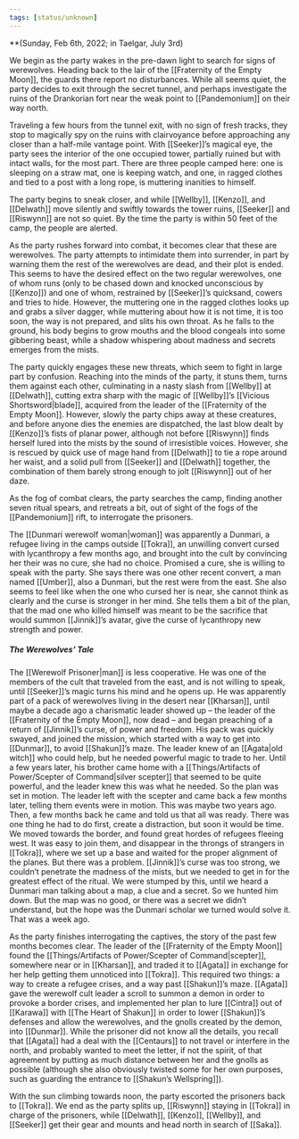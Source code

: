 ```yaml
---
tags: [status/unknown]
---
```


**(Sunday, Feb 6th, 2022; in Taelgar, July 3rd)

We begin as the party wakes in the pre-dawn light to search for signs of werewolves. Heading back to the lair of the [[Fraternity of the Empty Moon]], the guards there report no disturbances. While all seems quiet, the party decides to exit through the secret tunnel, and perhaps investigate the ruins of the Drankorian fort near the weak point to [[Pandemonium]] on their way north. 

Traveling a few hours from the tunnel exit, with no sign of fresh tracks, they stop to magically spy on the ruins with clairvoyance before approaching any closer than a half-mile vantage point. With [[Seeker]]’s magical eye, the party sees the interior of the one occupied tower, partially ruined but with intact walls, for the most part. There are three people camped here: one is sleeping on a straw mat, one is keeping watch, and one, in ragged clothes and tied to a post with a long rope, is muttering inanities to himself. 

The party begins to sneak closer, and while [[Wellby]], [[Kenzo]], and [[Delwath]] move silently and swiftly towards the tower ruins, [[Seeker]] and [[Riswynn]] are not so quiet. By the time the party is within 50 feet of the camp, the people are alerted. 

As the party rushes forward into combat, it becomes clear that these are werewolves. The party attempts to intimidate them into surrender, in part by warning them the rest of the werewolves are dead, and their plot is ended. This seems to have the desired effect on the two regular werewolves, one of whom runs (only to be chased down and knocked unconscious by [[Kenzo]]) and one of whom, restrained by [[Seeker]]’s quicksand, cowers and tries to hide. However, the muttering one in the ragged clothes looks up and grabs a silver dagger, while muttering about how it is not time, it is too soon, the way is not prepared, and slits his own throat. As he falls to the ground, his body begins to grow mouths and the blood congeals into some gibbering beast, while a shadow whispering about madness and secrets emerges from the mists. 

The party quickly engages these new threats, which seem to fight in large part by confusion. Reaching into the minds of the party, it stuns them, turns them against each other, culminating in a nasty slash from [[Wellby]] at [[Delwath]], cutting extra sharp with the magic of [[Wellby]]’s [[Vicious Shortsword|blade]], acquired from the leader of the [[Fraternity of the Empty Moon]]. However, slowly the party chips away at these creatures, and before anyone dies the enemies are dispatched, the last blow dealt by [[Kenzo]]’s fists of planar power, although not before [[Riswynn]] finds herself lured into the mists by the sound of irresistible voices. However, she is rescued by quick use of mage hand from [[Delwath]] to tie a rope around her waist, and a solid pull from [[Seeker]] and [[Delwath]] together, the combination of them barely strong enough to jolt [[Riswynn]] out of her daze. 

As the fog of combat clears, the party searches the camp, finding another seven ritual spears, and retreats a bit, out of sight of the fogs of the [[Pandemonium]] rift, to interrogate the prisoners. 

The [[Dunmari werewolf woman|woman]] was apparently a Dunmari, a refugee living in the camps outside [[Tokra]], an unwilling convert cursed with lycanthropy a few months ago, and brought into the cult by convincing her their was no cure, she had no choice. Promised a cure, she is willing to speak with the party. She says there was one other recent convert, a man named [[Umber]], also a Dunmari, but the rest were from the east. She also seems to feel like when the one who cursed her is near, she cannot think as clearly and the curse is stronger in her mind. She tells them a bit of the plan, that the mad one  who killed himself was meant to be the sacrifice that would summon [[Jinnik]]’s avatar, give the curse of lycanthropy new strength and power. 

##### The Werewolves’ Tale

The [[Werewolf Prisoner|man]] is less cooperative. He was one of the members of the cult that traveled from the east, and is not willing to speak, until [[Seeker]]’s magic turns his mind and he opens up. He was apparently part of a pack of werewolves living in the desert near [[Kharsan]], until maybe a decade ago a charismatic leader showed up – the leader of the [[Fraternity of the Empty Moon]], now dead – and began preaching of a return of [[Jinnik]]’s curse, of power and freedom. His pack was quickly swayed, and joined the mission, which started with a way to get into [[Dunmar]], to avoid [[Shakun]]’s maze. The leader knew of an [[Agata|old witch]] who could help, but he needed powerful magic to trade to her. Until a few years later, his brother came home with a [[Things/Artifacts of Power/Scepter of Command|silver scepter]] that seemed to be quite powerful, and the leader knew this was what he needed. So the plan was set in motion. The leader left with the scepter and came back a few months later, telling them events were in motion. This was maybe two years ago. Then, a few months back he came and told us that all was ready. There was one thing he had to do first, create a distraction, but soon it would be time. We moved towards the border, and found great hordes of refugees fleeing west. It was easy to join them, and disappear in the throngs of strangers in [[Tokra]], where we set up a base and waited for the proper alignment of the planes. But there was a problem. [[Jinnik]]’s curse was too strong, we couldn’t penetrate the madness of the mists, but we needed to get in for the greatest effect of the ritual. We were stumped by this, until we heard a Dunmari man talking about a map, a clue and a secret. So we hunted him down. But the map was no good, or there was a secret we didn’t understand, but the hope was the Dunmari scholar we turned would solve it. That was a week ago. 

As the party finishes interrogating the captives, the story of the past few months becomes clear. The leader of the [[Fraternity of the Empty Moon]] found the [[Things/Artifacts of Power/Scepter of Command|scepter]], somewhere near or in [[Kharsan]], and traded it to [[Agata]] in exchange for her help getting them unnoticed into [[Tokra]]. This required two things: a way to create a refugee crises, and a way past [[Shakun]]’s maze. [[Agata]] gave the werewolf cult leader a scroll to summon a demon in order to provoke a border crises, and implemented her plan to lure [[Cintra]] out of [[Karawa]] with [[The Heart of Shakun]] in order to lower [[Shakun]]’s defenses and allow the werewolves, and the gnolls created by the demon, into [[Dunmar]]. While the prisoner did not know all the details, you recall that [[Agata]] had a deal with the [[Centaurs]] to not travel or interfere in the north, and probably wanted to meet the letter, if not the spirit, of that agreement by putting as much distance between her and the gnolls as possible (although she also obviously twisted some for her own purposes, such as guarding the entrance to [[Shakun’s Wellspring]]).

With the sun climbing towards noon, the party escorted the prisoners back to [[Tokra]]. We end as the party splits up, [[Riswynn]] staying in [[Tokra]] in charge of the prisoners, while [[Delwath]], [[Kenzo]], [[Wellby]], and [[Seeker]] get their gear and mounts and head north in search of [[Saka]]. 